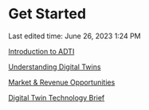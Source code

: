 # Get Started

Last edited time: June 26, 2023 1:24 PM

[Introduction to ADTI](Get%20Started%2030a36af6dde64c3180759e5623b4fdd3/Introduction%20to%20ADTI%201757518705314c20931b17e2d4c8f0ad.md)

[Understanding Digital Twins](Get%20Started%2030a36af6dde64c3180759e5623b4fdd3/Understanding%20Digital%20Twins%20c10fa85a5c4f4953942ec795ec25c110.md)

[Market & Revenue Opportunities](Get%20Started%2030a36af6dde64c3180759e5623b4fdd3/Market%20&%20Revenue%20Opportunities%206ce11022e13846d3a8444fdc68cb18bf.md)

[Digital Twin Technology Brief](Get%20Started%2030a36af6dde64c3180759e5623b4fdd3/Digital%20Twin%20Technology%20Brief%20b36e2ab063b140dd9d8e0ee9835064da.md)